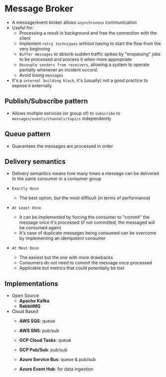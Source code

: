 # Message Broker

- A message/event broker allows `asynchronous` communication
- Useful for:
  - Processing a result in background and free the connection with the client
  - Implement `retry techniques` without having to start the flow from the very beginning
  - `Buffer messages` to absorb sudden traffic spikes by "enqueuing" jobs to be processed and process it when more appropriate
  - `Decouple senders from receivers`, allowing a system to operate partially whenever an incident occurs\
  - Avoid losing `messages`
- It's a `internal building block`, it's (usually) not a good practice to expose it externally

## Publish/Subscribe pattern

- Allows multiple services (or group of) to `subscribe` to `messages/events/channels/topics` independently

## Queue pattern

- Guarantees the messages are processed in order

## Delivery semantics

- Delivery semantics means how many times a message can be delivered to the same consumer in a consumer group

- `Exactly Once`
  - The best option, but the most difficult (in terms of performance)
- `At Least Once`
  - It can be implemented by forcing the consumer to "commit" the message once it's processed (if not committed, the messaged will be consumed again)
  - It's case of duplicate messages being consumed can be overcome by implementing an idempotent consumer
- `At Most Once`
  - The easiest but the one with more drawbacks
  - Consumers do not need to commit the message once processed
  - Applicable but metrics that could potentially be lost

## Implementations

- Open Source
  - **Apache Kafka**
  - **RabbitMQ**
- Cloud Based
  - **AWS SQS**: queue
  - **AWS SNS**: pub/sub

  - **GCP Cloud Tasks**: queue
  - **GCP Pub/Sub**: pub/sub

  - **Azure Service Bus**: queue & pub/sub
  - **Azure Event Hub**: for data ingestion
